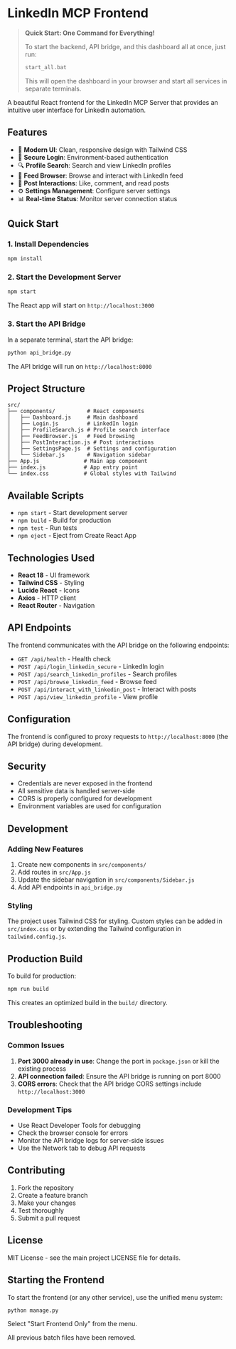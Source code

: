 # LinkedIn MCP Frontend

> **Quick Start: One Command for Everything!**
>
> To start the backend, API bridge, and this dashboard all at once, just run:
> ```bat
> start_all.bat
> ```
> This will open the dashboard in your browser and start all services in separate terminals.

A beautiful React frontend for the LinkedIn MCP Server that provides an intuitive user interface for LinkedIn automation.

## Features

- 🎨 **Modern UI**: Clean, responsive design with Tailwind CSS
- 🔐 **Secure Login**: Environment-based authentication
- 🔍 **Profile Search**: Search and view LinkedIn profiles
- 📱 **Feed Browser**: Browse and interact with LinkedIn feed
- 💬 **Post Interactions**: Like, comment, and read posts
- ⚙️ **Settings Management**: Configure server settings
- 📊 **Real-time Status**: Monitor server connection status

## Quick Start

### 1. Install Dependencies

```bash
npm install
```

### 2. Start the Development Server

```bash
npm start
```

The React app will start on `http://localhost:3000`

### 3. Start the API Bridge

In a separate terminal, start the API bridge:

```bash
python api_bridge.py
```

The API bridge will run on `http://localhost:8000`

## Project Structure

```
src/
├── components/          # React components
│   ├── Dashboard.js     # Main dashboard
│   ├── Login.js         # LinkedIn login
│   ├── ProfileSearch.js # Profile search interface
│   ├── FeedBrowser.js   # Feed browsing
│   ├── PostInteraction.js # Post interactions
│   ├── SettingsPage.js  # Settings and configuration
│   └── Sidebar.js       # Navigation sidebar
├── App.js              # Main app component
├── index.js            # App entry point
└── index.css           # Global styles with Tailwind
```

## Available Scripts

- `npm start` - Start development server
- `npm build` - Build for production
- `npm test` - Run tests
- `npm eject` - Eject from Create React App

## Technologies Used

- **React 18** - UI framework
- **Tailwind CSS** - Styling
- **Lucide React** - Icons
- **Axios** - HTTP client
- **React Router** - Navigation

## API Endpoints

The frontend communicates with the API bridge on the following endpoints:

- `GET /api/health` - Health check
- `POST /api/login_linkedin_secure` - LinkedIn login
- `POST /api/search_linkedin_profiles` - Search profiles
- `POST /api/browse_linkedin_feed` - Browse feed
- `POST /api/interact_with_linkedin_post` - Interact with posts
- `POST /api/view_linkedin_profile` - View profile

## Configuration

The frontend is configured to proxy requests to `http://localhost:8000` (the API bridge) during development.

## Security

- Credentials are never exposed in the frontend
- All sensitive data is handled server-side
- CORS is properly configured for development
- Environment variables are used for configuration

## Development

### Adding New Features

1. Create new components in `src/components/`
2. Add routes in `src/App.js`
3. Update the sidebar navigation in `src/components/Sidebar.js`
4. Add API endpoints in `api_bridge.py`

### Styling

The project uses Tailwind CSS for styling. Custom styles can be added in `src/index.css` or by extending the Tailwind configuration in `tailwind.config.js`.

## Production Build

To build for production:

```bash
npm run build
```

This creates an optimized build in the `build/` directory.

## Troubleshooting

### Common Issues

1. **Port 3000 already in use**: Change the port in `package.json` or kill the existing process
2. **API connection failed**: Ensure the API bridge is running on port 8000
3. **CORS errors**: Check that the API bridge CORS settings include `http://localhost:3000`

### Development Tips

- Use React Developer Tools for debugging
- Check the browser console for errors
- Monitor the API bridge logs for server-side issues
- Use the Network tab to debug API requests

## Contributing

1. Fork the repository
2. Create a feature branch
3. Make your changes
4. Test thoroughly
5. Submit a pull request

## License

MIT License - see the main project LICENSE file for details.

## Starting the Frontend

To start the frontend (or any other service), use the unified menu system:

```
python manage.py
```

Select "Start Frontend Only" from the menu.

All previous batch files have been removed. 